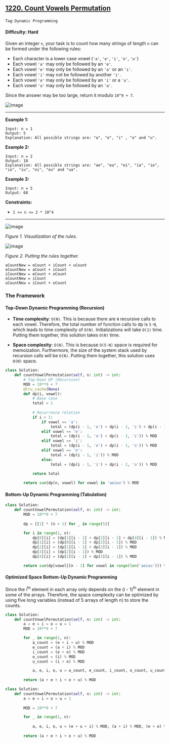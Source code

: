 ## [1220. Count Vowels Permutation](https://leetcode.com/problems/count-vowels-permutation/)

```Tag```: ```Dynamic Programming```

#### Difficulty: Hard

Given an integer ```n```, your task is to count how many strings of length ```n``` can be formed under the following rules:

- Each character is a lower case vowel (```'a'```, ```'e'```, ```'i'```, ```'o'```, ```'u'```)
- Each vowel ```'a'``` may only be followed by an ```'e'```.
- Each vowel ```'e'``` may only be followed by an ```'a'``` or an ```'i'```.
- Each vowel ```'i'``` may not be followed by another ```'i'```.
- Each vowel ```'o'``` may only be followed by an ```'i'``` or a ```'u'```.
- Each vowel ```'u'``` may only be followed by an ```'a'```.

Since the answer may be too large, return it modulo ```10^9 + 7```.

![image](https://github.com/quananhle/Python/assets/35042430/77127f9f-2f4c-403c-b5e8-632cd5a20dca)

---

__Example 1:__
```
Input: n = 1
Output: 5
Explanation: All possible strings are: "a", "e", "i" , "o" and "u".
```

__Example 2:__
```
Input: n = 2
Output: 10
Explanation: All possible strings are: "ae", "ea", "ei", "ia", "ie", "io", "iu", "oi", "ou" and "ua".
```

__Example 3:__
```
Input: n = 5
Output: 68
```

__Constraints:__

- ```1 <= n <= 2 * 10^4```

---

![image](https://leetcode.com/problems/count-vowels-permutation/Figures/1220/1220-Page-1.png)

_Figure 1. Visualization of the rules._

![image](https://leetcode.com/problems/count-vowels-permutation/Figures/1220/1220-Page-2.png)

_Figure 2. Putting the rules together._

```
aCountNew = eCount + iCount + uCount
eCountNew = aCount + iCount
iCountNew = eCount + oCount
oCountNew = iCount
uCountNew = iCount + oCount
```

### The Framework

#### Top-Down Dynamic Programming (Recursion)

- __Time complexity__: ```O(N)```. This is because there are ```N``` recursive calls to each vowel. Therefore, the total number of function calls to dp is ```5⋅N```, which leads to time complexity of ```O(N)```. Initializations will take ```O(1)``` time. Putting them together, this solution takes ```O(N)``` time.

- __Space complexity__: ```O(N)```. This is because ```O(5⋅N)``` space is required for memoization. Furthermore, the size of the system stack used by recursion calls will be ```O(N)```. Putting them together, this solution uses ```O(N)``` space.

```Python
class Solution:
    def countVowelPermutation(self, n: int) -> int:
        # Top-Down DP (Recursion)
        MOD = 10**9 + 7
        @lru_cache(None)
        def dp(i, vowel):
            # Base case
            total = 1
            
            # Recurrence relation
            if i > 1:
                if vowel == 'a':
                    total = (dp(i - 1, 'e') + dp(i - 1, 'i') + dp(i - 1, 'u')) % MOD
                elif vowel == 'e':
                    total = (dp(i - 1, 'a') + dp(i - 1, 'i')) % MOD
                elif vowel == 'i':
                    total = (dp(i - 1, 'e') + dp(i - 1, 'o')) % MOD
                elif vowel == 'o':
                    total = (dp(i - 1, 'i')) % MOD
                else:
                    total = (dp(i - 1, 'i') + dp(i - 1, 'o')) % MOD
            
            return total

        return sum(dp(n, vowel) for vowel in 'aeiou') % MOD
```

#### Bottom-Up Dynamic Programming (Tabulation)

```Python
class Solution:
    def countVowelPermutation(self, n: int) -> int:
        MOD = 10**9 + 7
        
        dp = [[1] * (n + 1) for _ in range(5)]

        for i in range(1, n):
            dp[0][i] = (dp[1][i - 1] + dp[2][i - 1] + dp[4][i - 1]) % MOD
            dp[1][i] = (dp[0][i - 1] + dp[2][i - 1]) % MOD
            dp[2][i] = (dp[1][i - 1] + dp[3][i - 1]) % MOD
            dp[3][i] = (dp[2][i - 1]) % MOD
            dp[4][i] = (dp[2][i - 1] + dp[3][i - 1]) % MOD

        return sum(dp[vowel][n - 1] for vowel in range(len('aeiou'))) % MOD
```

#### Optimized Space Bottom-Up Dynamic Programming 

Since the i<sup>th</sup> element in each array only depends on the (i - 1)<sup>th</sup> element in some of the arrays. Therefore, the space complexity can be optimized by using five long variables (instead of 5 arrays of length n) to store the counts.

```Python
class Solution:
    def countVowelPermutation(self, n: int) -> int:
        a = e = i = o = u = 1
        MOD = 10**9 + 7

        for _ in range(1, n):
            a_count = (e + i + u) % MOD
            e_count = (a + i) % MOD
            i_count = (e + o) % MOD
            o_count = (i) % MOD
            u_count = (i + o) % MOD

            a, e, i, o, u = a_count, e_count, i_count, o_count, u_count
            
        return (a + e + i + o + u) % MOD
```

```Python
class Solution:
    def countVowelPermutation(self, n: int) -> int:
        a = e = i = o = u = 1
        
        MOD = 10**9 + 7

        for _ in range(1, n):
        
            a, e, i, o, u = (e + u + i) % MOD, (a + i) % MOD, (e + o) % MOD, i % MOD, (o + i) % MOD
            
        return (a + e + i + o + u) % MOD
```
